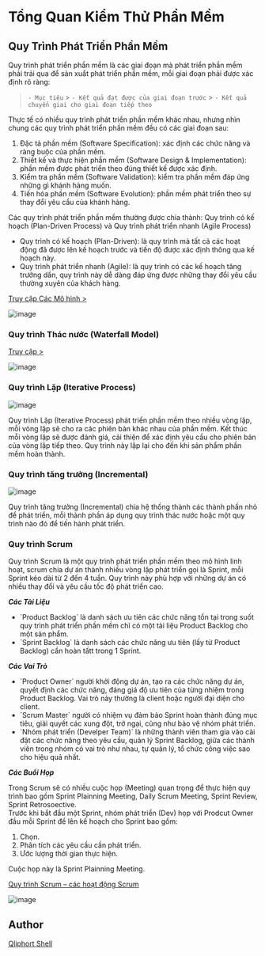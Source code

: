 # Tổng Quan Kiểm Thử Phần Mềm

## Quy Trình Phát Triển Phần Mềm

Quy trình phát triển phần mềm là các giai đoạn mà phát triển phần mềm phải trải qua để sản xuẩt phát triển phần mềm, mỗi giai đoạn phải được xác định rõ ràng:

> `- Mục tiêu` > `- Kết quả đạt được của giai đoạn trước` > `- Kết quả chuyển giai cho giai đoạn tiếp theo`

Thực tế có nhiều quy trình phát triển phần mềm khác nhau, nhưng nhìn chung các quy trình phát triển phần mềm đều có các giai đoạn sau:

<ol>
<li>Đặc tả phần mềm (Software Specification): xác định các chức năng và ràng buộc của phần mềm.</li>
<li>Thiết kế và thực hiện phần mềm (Software Design & Implementation): phần mềm được phát triển theo đúng thiết kế được xác định.</li>
<li>Kiểm tra phần mềm (Software Validation): kiểm tra phần mềm đáp ứng những gì khánh hàng muốn.</li>
<li>Tiến hóa phần mềm (Software Evolution): phần mềm phát triển theo sự thay đổi yêu cầu của khánh hàng.</li>
</ol>

Các quy trình phát triển phần mềm thường được chia thành: Quy trình có kế hoạch (Plan-Driven Process) và Quy trình phát triển nhanh (Agile Process)

<ul>
<li>Quy trình có kế hoạch (Plan-Driven): là quy trình mà tất cả các hoạt động đã được lên kế hoạch trước và tiến độ được xác định thông qua kế hoạch này.</li>
<li>Quy trình phát triển nhanh (Agile): là quy trình có các kế hoạch tăng trưởng dần, quy trình này dễ dàng đáp ứng được những thay đổi yêu cầu thường xuyên của khách hàng.</li>
</ul>

[Truy cập Các Mô hình >](https://viblo.asia/p/cac-mo-hinh-phat-trien-phan-mem-GrLZDwbgKk0)

![image](https://cs.ccsu.edu/~stan/classes/CS410/Notes16/images/03-plan_vs_agile.png)

<h3>Quy trình Thác nước (Waterfall Model)</h3>

[Truy cập >](https://www.google.com.vn/url?sa=i&url=https%3A%2F%2Famela.vn%2Fban-hieu-gi-ve-mo-hinh-thac-nuoc-waterfall-model-trong-phat-trien-phan-mem%2F&psig=AOvVaw38QDOaQrKTpbbKa_gMrOSf&ust=1702548333834000&source=images&cd=vfe&opi=89978449&ved=0CBEQjRxqFwoTCPj2v5aVjIMDFQAAAAAdAAAAABAD)

![image](https://amela.vn/wp-content/uploads/2021/04/waterfall-01-scaled.jpg)

<h3>Quy trình Lặp (Iterative Process)</h3>

![image](https://images.viblo.asia/630b42b1-ba62-4605-bc18-39498a219f7c.JPG)

<p>Quy trình Lặp (Iterative Process) phát triển phần mềm theo nhiều vòng lặp, mỗi vòng lặp sẽ cho ra các phiên bản khác nhau của phần mềm. Kết thúc mỗi vòng lặp sẽ được đánh giá, cải thiện để xác định yêu cầu cho phiên bản của vòng lặp tiếp theo. Quy trình này lặp lại cho đến khi sản phẩm phần mềm hoàn thành.</p>

<h3>Quy trình tăng trưởng (Incremental)</h3>

![image](https://images.viblo.asia/e3b5ff8b-0a14-4cc0-bbdd-0708de254017.JPG)

<p>Quy trình tăng trưởng (Incremental) chia hệ thống thành các thành phần nhỏ để phát triển, mỗi thành phần áp dụng quy trình thác nước hoặc một quy trình nào đó để tiến hành phát triển.</p>

<h3>Quy trình Scrum</h3>
<p>Quy trình Scrum là một quy trình phát triển phần mềm theo mô hình linh hoạt, scrum chia dự án thành nhiều vòng lặp phát triển gọi là Sprint, mỗi Sprint kéo dài từ 2 đến 4 tuần. Quy trình này phù hợp với những dự án có nhiều thay đổi và yêu cầu tốc độ phát triển cao.</p>

<strong><em>Các Tài Liệu</em></strong>

<ul>
<li>`Product Backlog` là danh sách ưu tiên các chức năng tồn tại trong suốt quy trình phát triển phần mềm chỉ có một tài liệu Product Backlog cho một sản phẩm.</li>
<li>`Sprint Backlog` là danh sách các chức năng ưu tiên (lấy từ Product Backlog) cần hoàn tấtt trong 1 Sprint.</li>
</ul>

<strong><em>Các Vai Trò</em></strong>

<ul>
<li>`Product Owner` người khởi động dự án, tạo ra các chức năng dự án, quyết định các chức năng, đáng giá độ ưu tiên của từng nhiệm trong Product Backlog. Vai trò này thường là client hoặc người đại diện cho client.</li>
<li>`Scrum Master` người có nhiệm vụ đảm bảo Sprint hoàn thành đúng mục tiêu, giải quyết các xung đột, trở ngại, cũng như bảo vệ nhóm phát triển.</li>
<li>`Nhóm phát triển (Develper Team)` là những thành viên tham gia vào cài đặt các chức năng theo yêu cầu, quản lý Sprint Backlog, giữa các thành viên trong nhóm có vai trò như nhau, tự quản lý, tổ chức công việc sao cho hiệu quả nhất.</li>
</ul>

<strong><em>Các Buổi Họp</em></strong>

<p>
    Trong Scrum sẽ có nhiều cuộc họp (Meeting) quan trọng để thực hiện quy trình bao gồm Sprint Plainning Meeting, Daily Scrum Meeting, Sprint Review, Sprint Retrosoective.<br/>
    Trước khi bắt đầu một Sprint, nhóm phát triển (Dev) họp với Prodcut Owner đầu mỗi Sprint để lên kế hoạch cho Sprint bao gồm: 
    <ol>
    <li>Chọn.</li>
    <li>Phân tích các yêu cầu cần phát triển.</li>
    <li>Ước lượng thời gian thực hiện.</li>
    </ol>
    Cuộc họp này là Sprint Plainning Meeting.
</p>

[Quy trình Scrum – các hoạt động Scrum](http://quanlyduan.edu.vn/quy-trinh-scrum-cac-hoat-dong-scrum/)

![image](https://i0.wp.com/quanlyduan.edu.vn/wp-content/uploads/2015/07/Quy-trinh-scrum-1.png)

## Author

[Qliphort Shell](https://github.com/nguyenhhkiet)
